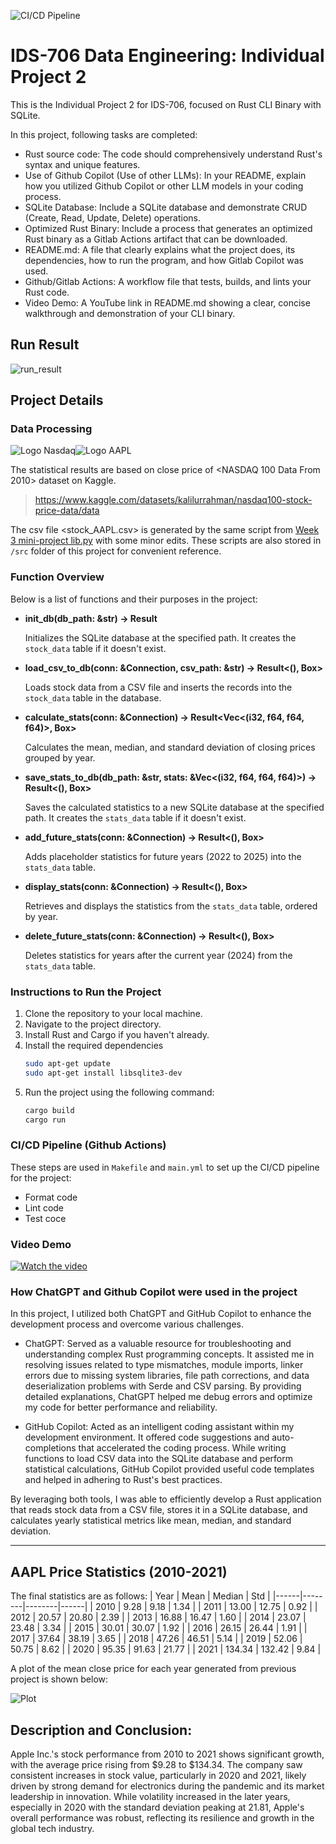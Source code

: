 ![CI/CD Pipeline](https://github.com/haobo-yuan/IDS706-Indiv-2-Rust-SQLite/actions/workflows/main.yml/badge.svg)

# IDS-706 Data Engineering: Individual Project 2

This is the Individual Project 2 for IDS-706, focused on Rust CLI Binary with SQLite.

In this project, following tasks are completed:
- Rust source code: The code should comprehensively understand Rust's syntax and unique features.
- Use of Github Copilot (Use of other LLMs): In your README, explain how you utilized Github Copilot or other LLM models in your coding process.
- SQLite Database: Include a SQLite database and demonstrate CRUD (Create, Read, Update, Delete) operations.
- Optimized Rust Binary: Include a process that generates an optimized Rust binary as a Gitlab Actions artifact that can be downloaded.
- README.md: A file that clearly explains what the project does, its dependencies, how to run the program, and how Gitlab Copilot was used.
- Github/Gitlab Actions: A workflow file that tests, builds, and lints your Rust code.
- Video Demo: A YouTube link in README.md showing a clear, concise walkthrough and demonstration of your CLI binary.


## Run Result

![run_result](pictures/run_result.png)

## Project Details



### Data Processing
![Logo Nasdaq](pictures/Logo_Nasdaq.png)![Logo AAPL](pictures/Logo_AAPL.png)

The statistical results are based on close price of <NASDAQ 100 Data From 2010> dataset on Kaggle.
>https://www.kaggle.com/datasets/kalilurrahman/nasdaq100-stock-price-data/data 

The csv file <stock_AAPL.csv> is generated by the same script from [Week 3 mini-project lib.py](https://github.com/haobo-yuan/IDS706-3-Polars-Stat/blob/main/lib.py) with some minor edits. These scripts are also stored in `/src` folder of this project for convenient reference.

### Function Overview
Below is a list of functions and their purposes in the project:

- **init_db(db_path: &str) -> Result<Connection>**

  Initializes the SQLite database at the specified path. It creates the `stock_data` table if it doesn't exist.

- **load_csv_to_db(conn: &Connection, csv_path: &str) -> Result<(), Box<dyn Error>>**

  Loads stock data from a CSV file and inserts the records into the `stock_data` table in the database.

- **calculate_stats(conn: &Connection) -> Result<Vec<(i32, f64, f64, f64)>, Box<dyn Error>>**

  Calculates the mean, median, and standard deviation of closing prices grouped by year.

- **save_stats_to_db(db_path: &str, stats: &Vec<(i32, f64, f64, f64)>) -> Result<(), Box<dyn Error>>**

  Saves the calculated statistics to a new SQLite database at the specified path. It creates the `stats_data` table if it doesn't exist.

- **add_future_stats(conn: &Connection) -> Result<(), Box<dyn Error>>**

  Adds placeholder statistics for future years (2022 to 2025) into the `stats_data` table.

- **display_stats(conn: &Connection) -> Result<(), Box<dyn Error>>**

  Retrieves and displays the statistics from the `stats_data` table, ordered by year.

- **delete_future_stats(conn: &Connection) -> Result<(), Box<dyn Error>>**

  Deletes statistics for years after the current year (2024) from the `stats_data` table.



### Instructions to Run the Project

1. Clone the repository to your local machine.
2. Navigate to the project directory.
3. Install Rust and Cargo if you haven't already.
4. Install the required dependencies
    ```bash
    sudo apt-get update
    sudo apt-get install libsqlite3-dev
    ```
5. Run the project using the following command:
    ```bash
    cargo build
    cargo run
    ```

### CI/CD Pipeline (Github Actions)

These steps are used in `Makefile` and `main.yml` to set up the CI/CD pipeline for the project:

- Format code
- Lint code
- Test coce


### Video Demo

[![Watch the video](https://img.youtube.com/vi/yJRoMepMxO8/hqdefault.jpg)](https://youtu.be/yJRoMepMxO8)

### How ChatGPT and Github Copilot were used in the project

In this project, I utilized both ChatGPT and GitHub Copilot to enhance the development process and overcome various challenges.

- ChatGPT: Served as a valuable resource for troubleshooting and understanding complex Rust programming concepts. It assisted me in resolving issues related to type mismatches, module imports, linker errors due to missing system libraries, file path corrections, and data deserialization problems with Serde and CSV parsing. By providing detailed explanations, ChatGPT helped me debug errors and optimize my code for better performance and reliability.

- GitHub Copilot: Acted as an intelligent coding assistant within my development environment. It offered code suggestions and auto-completions that accelerated the coding process. While writing functions to load CSV data into the SQLite database and perform statistical calculations, GitHub Copilot provided useful code templates and helped in adhering to Rust's best practices.

By leveraging both tools, I was able to efficiently develop a Rust application that reads stock data from a CSV file, stores it in a SQLite database, and calculates yearly statistical metrics like mean, median, and standard deviation.

---

## AAPL Price Statistics (2010-2021)

The final statistics are as follows:
| Year | Mean   | Median | Std  |
|------|--------|--------|------|
| 2010 | 9.28   | 9.18   | 1.34 |
| 2011 | 13.00  | 12.75  | 0.92 |
| 2012 | 20.57  | 20.80  | 2.39 |
| 2013 | 16.88  | 16.47  | 1.60 |
| 2014 | 23.07  | 23.48  | 3.34 |
| 2015 | 30.01  | 30.07  | 1.92 |
| 2016 | 26.15  | 26.44  | 1.91 |
| 2017 | 37.64  | 38.19  | 3.65 |
| 2018 | 47.26  | 46.51  | 5.14 |
| 2019 | 52.06  | 50.75  | 8.62 |
| 2020 | 95.35  | 91.63  | 21.77 |
| 2021 | 134.34 | 132.42 | 9.84 |

A plot of the mean close price for each year generated from previous project is shown below:

![Plot](pictures/plot.png)

## Description and Conclusion:
Apple Inc.'s stock performance from 2010 to 2021 shows significant growth, with the average
price rising from $9.28 to $134.34. The company saw consistent increases in stock value, 
particularly in 2020 and 2021, likely driven by strong demand for electronics during the pandemic
and its market leadership in innovation. While volatility increased in the later years, especially
in 2020 with the standard deviation peaking at 21.81, Apple's overall performance was robust,
reflecting its resilience and growth in the global tech industry.
